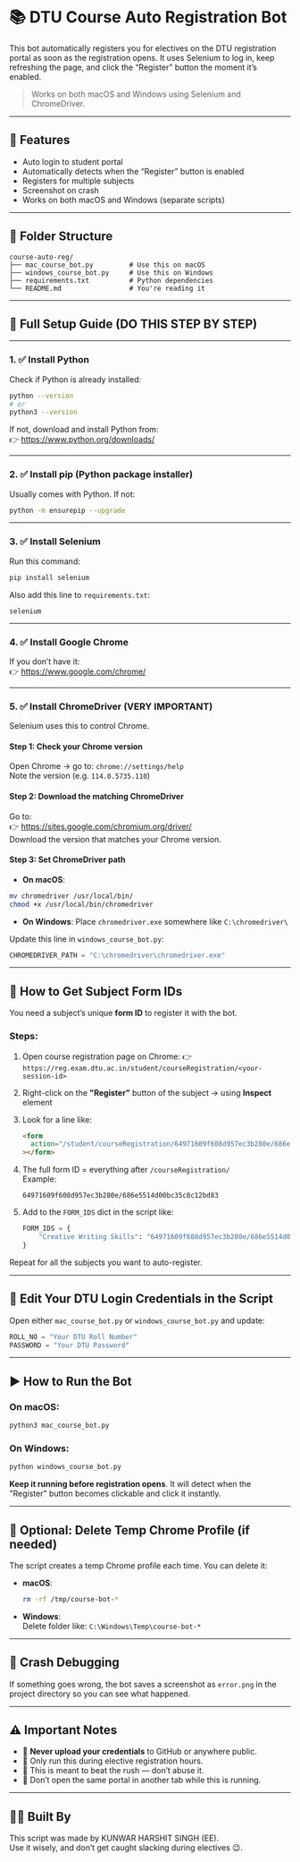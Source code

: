 # 📚 DTU Course Auto Registration Bot

This bot automatically registers you for electives on the DTU registration portal as soon as the registration opens. It uses Selenium to log in, keep refreshing the page, and click the “Register” button the moment it’s enabled.

> Works on both macOS and Windows using Selenium and ChromeDriver.

---

## 🔧 Features

- Auto login to student portal
- Automatically detects when the “Register” button is enabled
- Registers for multiple subjects
- Screenshot on crash
- Works on both macOS and Windows (separate scripts)

---

## 📁 Folder Structure

```
course-auto-reg/
├── mac_course_bot.py         # Use this on macOS
├── windows_course_bot.py     # Use this on Windows
├── requirements.txt          # Python dependencies
└── README.md                 # You're reading it
```

---

## 🚀 Full Setup Guide (DO THIS STEP BY STEP)

---

### 1. ✅ Install Python

Check if Python is already installed:

```bash
python --version
# or
python3 --version
```

If not, download and install Python from:  
👉 https://www.python.org/downloads/

---

### 2. ✅ Install pip (Python package installer)

Usually comes with Python. If not:

```bash
python -m ensurepip --upgrade
```

---

### 3. ✅ Install Selenium

Run this command:

```bash
pip install selenium
```

Also add this line to `requirements.txt`:

```
selenium
```

---

### 4. ✅ Install Google Chrome

If you don’t have it:  
👉 https://www.google.com/chrome/

---

### 5. ✅ Install ChromeDriver (VERY IMPORTANT)

Selenium uses this to control Chrome.

#### Step 1: Check your Chrome version

Open Chrome → go to: `chrome://settings/help`  
Note the version (e.g. `114.0.5735.110`)

#### Step 2: Download the matching ChromeDriver

Go to:  
👉 https://sites.google.com/chromium.org/driver/  
Download the version that matches your Chrome version.

#### Step 3: Set ChromeDriver path

- **On macOS**:

```bash
mv chromedriver /usr/local/bin/
chmod +x /usr/local/bin/chromedriver
```

- **On Windows**:
  Place `chromedriver.exe` somewhere like `C:\chromedriver\`

Update this line in `windows_course_bot.py`:

```python
CHROMEDRIVER_PATH = "C:\chromedriver\chromedriver.exe"
```

---

## 🧠 How to Get Subject Form IDs

You need a subject’s unique **form ID** to register it with the bot.

### Steps:

1. Open course registration page on Chrome:
   👉 `https://reg.exam.dtu.ac.in/student/courseRegistration/<your-session-id>`

2. Right-click on the **"Register"** button of the subject → using **Inspect** element

3. Look for a line like:

   ```html
   <form
     action="/student/courseRegistration/64971609f608d957ec3b280e/686e5514d00bc35c8c12bd83"
   ></form>
   ```

4. The full form ID = everything after `/courseRegistration/`  
   Example:

   ```
   64971609f608d957ec3b280e/686e5514d00bc35c8c12bd83
   ```

5. Add to the `FORM_IDS` dict in the script like:

   ```python
   FORM_IDS = {
       "Creative Writing Skills": "64971609f608d957ec3b280e/686e5514d00bc35c8c12bd83"
   }
   ```

Repeat for all the subjects you want to auto-register.

---

## 🔐 Edit Your DTU Login Credentials in the Script

Open either `mac_course_bot.py` or `windows_course_bot.py` and update:

```python
ROLL_NO = "Your DTU Roll Number"
PASSWORD = "Your DTU Password"
```

---

## ▶️ How to Run the Bot

### On macOS:

```bash
python3 mac_course_bot.py
```

### On Windows:

```bash
python windows_course_bot.py
```

**Keep it running before registration opens**. It will detect when the "Register" button becomes clickable and click it instantly.

---

## 🧹 Optional: Delete Temp Chrome Profile (if needed)

The script creates a temp Chrome profile each time. You can delete it:

- **macOS**:

  ```bash
  rm -rf /tmp/course-bot-*
  ```

- **Windows**:  
  Delete folder like: `C:\Windows\Temp\course-bot-*`

---

## 📸 Crash Debugging

If something goes wrong, the bot saves a screenshot as `error.png` in the project directory so you can see what happened.

---

## ⚠️ Important Notes

- 🔐 **Never upload your credentials** to GitHub or anywhere public.
- 🧠 Only run this during elective registration hours.
- 🚀 This is meant to beat the rush — don’t abuse it.
- 🛑 Don’t open the same portal in another tab while this is running.

---

## 👨‍💻 Built By

This script was made by KUNWAR HARSHIT SINGH (EE).  
Use it wisely, and don’t get caught slacking during electives 😉.
